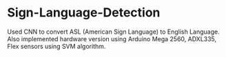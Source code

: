 # Sign-Language-Detection

Used CNN to convert ASL (American Sign Language) to English Language. Also implemented hardware version using Arduino Mega 2560, ADXL335, Flex sensors using SVM algorithm.


